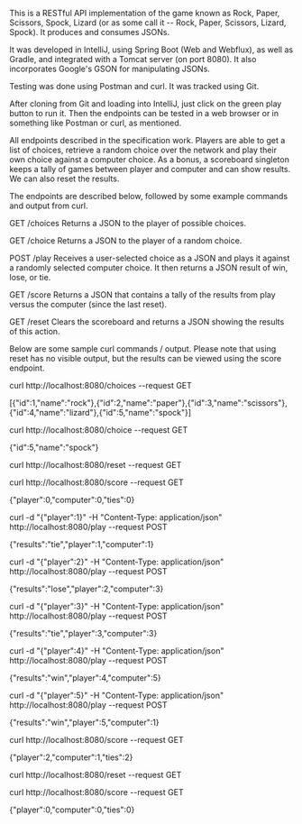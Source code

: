 This is a RESTful API implementation of the game known as Rock, Paper, Scissors, Spock, Lizard (or as some call it -- Rock, Paper, Scissors, Lizard, Spock).  It produces and consumes JSONs.

It was developed in IntelliJ, using Spring Boot (Web and Webflux), as well as Gradle, and integrated with a Tomcat server (on port 8080).  It also incorporates Google's GSON for manipulating JSONs.

Testing was done using Postman and curl.  It was tracked using Git.

After cloning from Git and loading into IntelliJ, just click on the green play button to run it.  Then the endpoints can be tested in a web browser or in something like Postman or curl, as mentioned.

All endpoints described in the specification work.  Players are able to get a list of choices, retrieve a random choice over the network and play their own choice against a computer choice.  As a bonus, a scoreboard singleton keeps a tally of games between player and computer and can show results.  We can also reset the results.

The endpoints are described below, followed by some example commands and output from curl.

GET
/choices
Returns a JSON to the player of possible choices.

GET
/choice
Returns a JSON to the player of a random choice.

POST
/play
Receives a user-selected choice as a JSON and plays it against a randomly selected computer choice.  It then returns a JSON result of win, lose, or tie.

GET
/score
Returns a JSON that contains a tally of the results from play versus the computer (since the last reset).

GET
/reset
Clears the scoreboard and returns a JSON showing the results of this action.

Below are some sample curl commands / output.  Please note that using reset has no visible output, but the results can be viewed using the score endpoint.

curl http://localhost:8080/choices --request GET

[{"id":1,"name":"rock"},{"id":2,"name":"paper"},{"id":3,"name":"scissors"},{"id":4,"name":"lizard"},{"id":5,"name":"spock"}]

curl http://localhost:8080/choice --request GET

{"id":5,"name":"spock"}

curl http://localhost:8080/reset --request GET


curl http://localhost:8080/score --request GET

{"player":0,"computer":0,"ties":0}

curl -d "{\"player\":1}" -H "Content-Type: application/json" http://localhost:8080/play --request POST

{"results":"tie","player":1,"computer":1}

curl -d "{\"player\":2}" -H "Content-Type: application/json" http://localhost:8080/play --request POST

{"results":"lose","player":2,"computer":3}

curl -d "{\"player\":3}" -H "Content-Type: application/json" http://localhost:8080/play --request POST

{"results":"tie","player":3,"computer":3}

curl -d "{\"player\":4}" -H "Content-Type: application/json" http://localhost:8080/play --request POST

{"results":"win","player":4,"computer":5}

curl -d "{\"player\":5}" -H "Content-Type: application/json" http://localhost:8080/play --request POST

{"results":"win","player":5,"computer":1}

curl http://localhost:8080/score --request GET

{"player":2,"computer":1,"ties":2}

curl http://localhost:8080/reset --request GET


curl http://localhost:8080/score --request GET

{"player":0,"computer":0,"ties":0}
